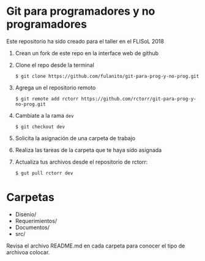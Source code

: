 # Git para programadores y no programadores

Este repositorio ha sido creado para el taller en el FLISoL 2018

1. Crean un fork de este repo en la interface web de github
1. Clone el repo desde la terminal

    ```$ git clone https://github.com/fulanito/git-para-prog-y-no-prog.git```

1. Agrega un el repositorio remoto

    ```$ git remote add rctorr https://github.com/rctorr/git-para-prog-y-no-prog.git```

1. Cambiate a la rama ```dev```

    ```$ git checkout dev```
    
1. Solicita la asignación de una carpeta de trabajo
1. Realiza las tareas de la carpeta que te haya sido asignada
1. Actualiza tus archivos desde el repositorio de rctorr:

    ```$ gut pull rctorr dev```


# Carpetas

- Disenio/
- Requerimientos/
- Documentos/
- src/

Revisa el archivo README.md en cada carpeta para conocer el tipo de archivoa colocar.

